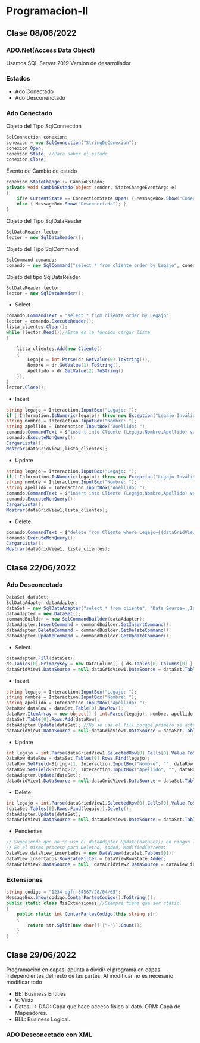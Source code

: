 # Programacion-II
## Clase 08/06/2022
### ADO.Net(Access Data Object)
Usamos SQL Server 2019 Version de desarrollador
### Estados
+ Ado Conectado
+ Ado Desconenctado
### Ado Conectado
Objeto del Tipo SqlConnection
```csharp
SqlConnection conexion;
conexion = new.SqlConnection("StringDeConexion");
conexion.Open;
conexion.State; //Para saber el estado
conexion.Close;
```
Evento de Cambio de estado
```csharp
conexion.StateChange += CambioEstado;
private void CambioEstado(object sender, StateChangeEventArgs e)
{
    if(e.CurrentState == ConnectionState.Open) { MessageBox.Show("Conectado"); }
    else { MessageBox.Show("Desconectado"); } 
}
```
Objeto del Tipo SqlDataReader
```csharp
SqlDataReader lector;
lector = new SqlDataReader();
```
Objeto del Tipo SqlCommand
```csharp
SqlCommand comando;
comando = new SqlCommand("select * from cliente order by Legajo", conexion);
```
Objeto del tipo SqlDataReader
```csharp
SqlDataReader lector;
lector = new SqlDataReader();
```
* Select
```csharp
comando.CommandText = "select * from cliente order by Legajo";
lector = comando.ExecuteReader();
lista_clientes.Clear();
while (lector.Read())//Esta es la funcion cargar lista
{

    lista_clientes.Add(new Cliente()
    {
        Legajo = int.Parse(dr.GetValue(0).ToString()),
        Nombre = dr.GetValue(1).ToString(),
        Apellido = dr.GetValue(2).ToString()
    });
}
lector.Close();
```
* Insert
```csharp
string legajo = Interaction.InputBox("Legajo: ");
if (!Information.IsNumeric(legajo)) throw new Exception("Legajo Inválido");
string nombre = Interaction.InputBox("Nombre: ");
string apellido = Interaction.InputBox("Aoellido: ");
comando.CommandText = $"insert into Cliente (Legajo,Nombre,Apellido) values ({int.Parse(legajo)},'{nombre}','{apellido}')";
comando.ExecuteNonQuery();
CargarLista();
Mostrar(dataGridView1,lista_clientes);
```
* Update
```csharp
string legajo = Interaction.InputBox("Legajo: ");
if (!Information.IsNumeric(legajo)) throw new Exception("Legajo Inválido");
string nombre = Interaction.InputBox("Nombre: ");
string apellido = Interaction.InputBox("Aoellido: ");
comando.CommandText = $"insert into Cliente (Legajo,Nombre,Apellido) values ({int.Parse(legajo)},'{nombre}','{apellido}')";
comando.ExecuteNonQuery();
CargarLista();
Mostrar(dataGridView1,lista_clientes);
```
* Delete
```csharp
comando.CommandText = $"delete from Cliente where Legajo={(dataGridView1.SelectedRows[0].DataBoundItem as Cliente).Legajo}";
comando.ExecuteNonQuery();
CargarLista();
Mostrar(dataGridView1, lista_clientes);
```
## Clase 22/06/2022
### Ado Desconectado
```csharp
DataSet dataSet;
SqlDataAdapter dataAdapter;
dataSet = new SqlDataAdapter("select * from cliente", "Data Source=.;Initial Catalog=Personas;Integrated Security=True");
dataAdapter = new DataSet();
commandBuilder = new SqlCommandBuilder(dataAdapter);
dataAdapter.InsertCommand = commandBuilder.GetInsertCommand();
dataAdapter.DeleteCommand = commandBuilder.GetDeleteCommand();
dataAdapter.UpdateCommand = commandBuilder.GetUpdateCommand();
```
* Select
```csharp
dataAdapter.Fill(dataSet);
ds.Tables[0].PrimaryKey = new DataColumn[] { ds.Tables[0].Columns[0] }; //Seteo en memoria cual es la primary key para poder usar en el update, delete etc.
dataGridView1.DataSource = null;dataGridView1.DataSource = dataSet.Tables[0];
```
* Insert
```csharp
string legajo = Interaction.InputBox("Legajo: ");
string nombre = Interaction.InputBox("Nombre: ");
string apellido = Interaction.InputBox("Apellido: ");
DataRow dataRow = dataSet.Table[0].NewRow();
dataRow.ItemArray = new object[] { int.Parse(legajo), nombre, apellido };
dataSet.Table[0].Rows.Add(dataRow);
dataAdapter.Update(dataSet); //No se usa el fill porque primero se actualiza en memoria y luego en la base lo que hace innecesario el fill.
dataGridView1.DataSource = null;dataGridView1.DataSource = dataSet.Tables[0];
```
* Update
```csharp
int legajo = int.Parse(dataGriedView1.SelectedRow[0].Cells[0].Value.ToString());
DataRow dataRow = dataSet.Tables[0].Rows.Find(legajo);
dataRow.SetField<String>(1, Interaction.InputBox("Nombre", "", dataRow.ItemArray[1].ToString());
dataRow.SetField<String>(2, Interaction.InputBox("Apellido", "", dataRow.ItemArray[2].ToString());
dataAdapter.Update(dataSet);
dataGridView1.DataSource = null;dataGridView1.DataSource = dataSet.Tables[0];
```
* Delete
```csharp
int legajo = int.Parse(dataGriedView1.SelectedRow[0].Cells[0].Value.ToString());
(dataSet.Tables[0].Rows.Find(legajo)).Delete();
dataAdapter.Update(dataSet);
dataGridView1.DataSource = null;dataGridView1.DataSource = dataSet.Tables[0];
```
* Pendientes
```csharp
// Suponiendo que no se uso el dataAdapter.Update(dataSet); en ningun lado.
// Es el mismo proceso para Deleted, Added, ModifiedCurrent;
DataView dataView_insertados = new DataView(dataSet.Tables[0]);
dataView_insertados.RowStateFilter = DataViewRowState.Added;
dataGridView2.DataSource = null; dataGridView2.DataSource = dataView_insertados;
```
### Extensiones
```csharp
string codigo = "1234-dgfr-34567/28/04/65";
MessageBox.Show(codigo.ContarPartesCodigo().ToString());
public static class MisExtensiones //Siempre tiene que ser static.
{
    public static int ContarPartesCodigo(this string str)
    {
        return str.Split(new char[] {"-"}).Count();
    }
}
```
## Clase 29/06/2022
Programacion en capas: apunta a dividir el programa en capas independientes del resto de las partes. Al modificar no es necesario modificar todo
* BE: Business Entities
* V: Vista
* Datos: -> DAO: Capa que hace acceso fisico al dato.  ORM: Capa de Mapeadores.
* BLL: Business Logical. 
### ADO Desconectado con XML

